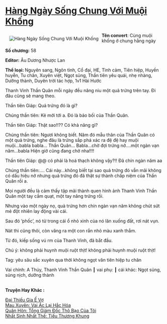 <a href="https://utruyen.com/truyen/hang-ngay-song-chung-voi-muoi-khong/19257/" title="Hàng Ngày Sống Chung Với Muội Khống"><h1>Hàng Ngày Sống Chung Với Muội Khống</h1></a><div style="display:table"><img align="right" style="float: left; padding: 10px;" src="https://utruyen.com/images/story/200x260/hang-ngay-song-chung-voi-muoi-khong.jpg" alt="Hàng Ngày Sống Chung Với Muội Khống"><b>Tên convert</b>: Cùng muội khống ở chung hằng ngày<p></p><b>Số chương:</b> 58<p></p><b>Editor:</b> Âu Dương Nhược Lan<p></p><b>Thể loại: </b>Nguyên sang, Ngôn tình, Cổ đại, HE, Tình cảm, Tiên hiệp, Huyền huyễn, Tu chân, Xuyên việt, Ngọt sủng, Thần tiên yêu quái, nhẹ nhàng, Dưỡng thành, Duyên trời tác hợp, 1v1 Hài Hước<p></p>Thanh Vinh Thần Quân mỗi ngày đều nâng niu một quả trứng trên tay. Đi đâu cũng sẽ mang theo.<p></p>Thần tiên Giáp: Quả trứng đó là gì?<p></p>Chúng thần tiên: Kẻ mới tới a. Đó là bảo bối của Thần Quân.<p></p>Thần tiên Giáp: Thật sao!!?? Có khả năng gì? <p></p>Chúng thần tiên: Ngươi không biết. Năm đó mẫu thân của Thần Quân có một quả trứng, nghe đâu là trứng sắp phá xác ra đệ đệ hay muội muội...babla babla... Thần Quân... Babla...chờ đợi trứng nở....một ngàn vạn năm...babla Hiện giờ cũng đang chờ nha!!!!<p></p>Thần tiên Giáp: @@ có phải là hoá thạch không vậy?!! Đã chín ngàn năm aa<p></p>Chúng thần tiên:.... Cái này...không biết tại sao quả trứng đó vẫn mãi không có dấu hiệu nở nhưng quả trứng đó đã thật sự thành chấp niệm của Thần Quân rồi a.<p></p>Mọi người đều là cảm thấy tập mãi thành quen hình ảnh Thanh Vinh Thần Quân một tay cầm quạt, một tay nâng trứng rồi.<p></p>Nhưng vào một ngày nọ, quả trứng hơn chín ngàn vạn năm không chút sứt mẻ đột nhiên lay động vài cái.<p></p>Sau đó ‘phốc’, nó từ trong cái ổ nhỏ xinh của nó lăn xuống đất, rơi nát vụn.<p></p>Nát thì cũng thôi, còn văng ra một con rắn nhỏ màu xanh thẳm.<p></p>Từ đó, kiếp sống vú rm của Thanh Vinh, đã bắt đầu.<p></p>Chú ý: không phải huynh muội ruột thịt! không phải huynh muội ruột thịt!<p></p>Tag: yêu sâu sắc xuyên qua thời không ngọt văn tiên hiệp tu chân<p></p>Vai chính: A Thúy, Thanh Vinh Thần Quân ┃ vai phụ: ┃ cái khác: Ngọt sủng, sủng nịch, dưỡng thành</div><p><br><b>Truyện Hay Khác :</b></p><a href="https://utruyen.com/truyen/dai-thieu-gia-e-vo/17196/" alt="Đại Thiếu Gia Ế Vợ">Đại Thiếu Gia Ế Vợ</a><br/><a href="https://truyenngontinhay.wordpress.com/2019/10/03/mau-xuyen-vai-ac-lai-hac-hoa/" alt="Mau Xuyên: Vai Ác Lại Hắc Hóa">Mau Xuyên: Vai Ác Lại Hắc Hóa</a><br/><a href="https://github.com/quanluxury/ngontinhhot/tree/master/truyenhay/14581/" alt="Quân Hôn: Tổng Giám Đốc Thô Bạo Của Tôi">Quân Hôn: Tổng Giám Đốc Thô Bạo Của Tôi</a><br/><a href="https://github.com/quanluxury/ngontinhhot/tree/master/truyenhay/19304/" alt="Nhất Sinh Nhất Thế: Tiếu Thương Khung">Nhất Sinh Nhất Thế: Tiếu Thương Khung</a><br/>